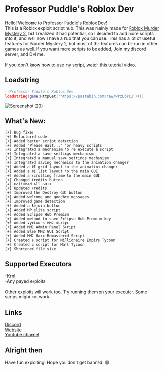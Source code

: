 # Professor Puddle's Roblox Dev
Hello! Welcome to Professor Puddle's Roblox Dev!<br>
This is a Roblox exploit script hub. This was mainly made for [Roblox Murder Mystery 2](https://google.com), but I realized it had potential, so I decided to add more scripts into it, and well now I have a hub that you can use. This has a lot of useful features for Murder Mystery 2, but most of the features can be run in other games as well. If you want more scripts to be added, Join my discord server, and DM me.<br><br>
If you don't know how to use my script, [watch this tutorial video.](https://www.youtube.com/watch?v=nXDjqGiKGxY)



## Loadstring
```lua
--Professor Puddle's Roblox Dev
loadstring(game:HttpGet('https://pastebin.com/raw/wrzLbYCu'))()
```

![Screenshot (20)](https://user-images.githubusercontent.com/78994826/152201061-cdd58119-0da8-4b6b-ad7c-ebb003015c06.png)


## What's New:
```
[+] Bug fixes
[+] Refactored code
[+] Added better script detection
[+] Added "Please Wait..." for heavy scripts
[+] Integrated a mechanism to re execute a script
[+] Integrated a save settings mechanism
[+] Integrated a manual save settings mechanism
[+] Integrated saving mechanics to the animation changer
[+] Added a UI grid layout to the animation changer
[+] Added a UI list layout to the main GUI
[+] Added a scrolling frame to the main GUI
[+] Changed Credits button
[+] Polished all GUIs
[+] Updated credits
[+] Improved the Destroy GUI button
[+] Added welcome and goodbye messages
[+] Improved game detection
[+] Added a Rejoin button
[+] Added MP elite script
[+] Added Eclipse Hub Premium
[+] Added method to save Eclipse Hub Premium key
[+] Added Vynixu's MM2 Script
[+] Added MM2 Admin Panel Script
[+] Added Blue MM2 GUI Script
[+] Added MM2 Haxx Remastered Script
[+] Created a script for Millionaire Empire Tycoon
[+] Created a script for Mall Tycoon
[+] Shortened file size
```
## Supported Executors
-[Krnl](https://krnl.ca)<br>
-Any payed exploits<br><br>
Other exploits will work too. Try running them on your executor. Some scrips might not work.

## Links
[Discord](https://dsc.gg/ppd)<br>
[Website](https://bitly.com/ppd-website)<br>
[Youtube channel](https://bitly.com/ppd-youtube)

## Alright then
Have fun exploiting! Hope you don't get banned! 😁
